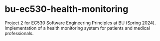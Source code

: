 # bu-ec530-health-monitoring
Project 2 for EC530 Software Engineering Principles at BU (Spring 2024). Implementation of a health monitoring system for patients and medical professionals.
